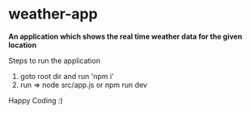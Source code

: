 # weather-app

**An application which shows the real time weather data for the given location**

Steps to run the application
1. goto root dir and run 'npm i'
2. run => node src/app.js or npm run dev

Happy Coding :)
